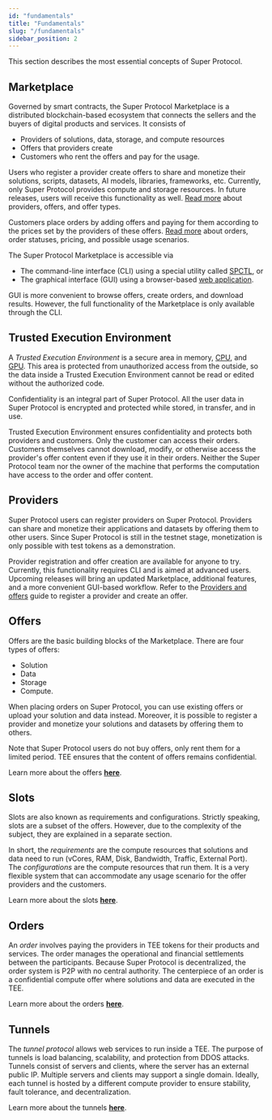 ```yaml
---
id: "fundamentals"
title: "Fundamentals"
slug: "/fundamentals"
sidebar_position: 2
---
```


This section describes the most essential concepts of Super Protocol.

## Marketplace

Governed by smart contracts, the Super Protocol Marketplace is a distributed blockchain-based ecosystem that connects the sellers and the buyers of digital products and services. It consists of

- Providers of solutions, data, storage, and compute resources
- Offers that providers create
- Customers who rent the offers and pay for the usage.

Users who register a provider create offers to share and monetize their solutions, scripts, datasets, AI models, libraries, frameworks, etc. Currently, only Super Protocol provides compute and storage resources. In future releases, users will receive this functionality as well. [Read more](/developers/fundamentals/offers) about providers, offers, and offer types.

Customers place orders by adding offers and paying for them according to the prices set by the providers of these offers. [Read more](/developers/fundamentals/orders) about orders, order statuses, pricing, and possible usage scenarios.

The Super Protocol Marketplace is accessible via

- The command-line interface (CLI) using a special utility called [SPCTL](/developers/cli_guides), or
- The graphical interface (GUI) using a browser-based [web application](https://marketplace.superprotocol.com/).

GUI is more convenient to browse offers, create orders, and download results. However, the full functionality of the Marketplace is only available through the CLI.

## Trusted Execution Environment

A _Trusted Execution Environment_ is a secure area in memory, [CPU](https://www.intel.com/content/www/us/en/products/docs/accelerator-engines/software-guard-extensions.html), and [GPU](https://www.nvidia.com/en-us/data-center/solutions/confidential-computing/). This area is protected from unauthorized access from the outside, so the data inside a Trusted Execution Environment cannot be read or edited without the authorized code.

Confidentiality is an integral part of Super Protocol. All the user data in Super Protocol is encrypted and protected while stored, in transfer, and in use.

Trusted Execution Environment ensures confidentiality and protects both providers and customers. Only the customer can access their orders. Customers themselves cannot download, modify, or otherwise access the provider's offer content even if they use it in their orders. Neither the Super Protocol team nor the owner of the machine that performs the computation have access to the order and offer content.

## Providers

Super Protocol users can register providers on Super Protocol. Providers can share and monetize their applications and datasets by offering them to other users. Since Super Protocol is still in the testnet stage, monetization is only possible with test tokens as a demonstration.

Provider registration and offer creation are available for anyone to try. Currently, this functionality requires CLI and is aimed at advanced users. Upcoming releases will bring an updated Marketplace, additional features, and a more convenient GUI-based workflow. Refer to the [Providers and offers](/developers/cli_guides/providers_offers) guide to register a provider and create an offer.

## Offers

Offers are the basic building blocks of the Marketplace. There are four types of offers:

- Solution
- Data
- Storage
- Compute.

When placing orders on Super Protocol, you can use existing offers or upload your solution and data instead. Moreover, it is possible to register a provider and monetize your solutions and datasets by offering them to others.

Note that Super Protocol users do not buy offers, only rent them for a limited period. TEE ensures that the content of offers remains confidential.

Learn more about the offers [**here**](/developers/fundamentals/offers).

## Slots

Slots are also known as requirements and configurations. Strictly speaking, slots are a subset of the offers. However, due to the complexity of the subject, they are explained in a separate section.

In short, the _requirements_ are the compute resources that solutions and data need to run (vCores, RAM, Disk, Bandwidth, Traffic, External Port). The _configurations_ are the compute resources that run them. It is a very flexible system that can accommodate any usage scenario for the offer providers and the customers.

Learn more about the slots [**here**](/developers/fundamentals/slots).

## Orders

An _order_ involves paying the providers in TEE tokens for their products and services. The order manages the operational and financial settlements between the participants. Because Super Protocol is decentralized, the order system is P2P with no central authority. The centerpiece of an order is a confidential compute offer where solutions and data are executed in the TEE.

Learn more about the orders [**here**](/developers/fundamentals/orders).

## Tunnels

The _tunnel protocol_ allows web services to run inside a TEE. The purpose of tunnels is load balancing, scalability, and protection from DDOS attacks. Tunnels consist of servers and clients, where the server has an external public IP. Multiple servers and clients may support a single domain. Ideally, each tunnel is hosted by a different compute provider to ensure stability, fault tolerance, and decentralization.

Learn more about the tunnels [**here**](/developers/fundamentals/tunnels).